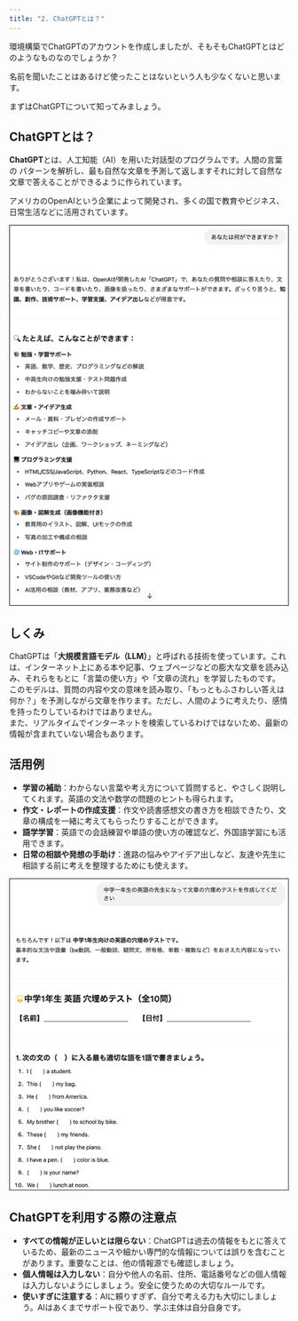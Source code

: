 ```yaml
---
title: "2. ChatGPTとは？"
---
```


環境構築でChatGPTのアカウントを作成しましたが、そもそもChatGPTとはどのようなものなのでしょうか？

名前を聞いたことはあるけど使ったことはないという人も少なくないと思います。

まずはChatGPTについて知ってみましょう。

## ChatGPTとは？

**ChatGPT**とは、人工知能（AI）を用いた対話型のプログラムです。人間の言葉の パターンを解析し、最も自然な文章を予測して返しますそれに対して自然な文章で答えることができるように作られています。  

アメリカのOpenAIという企業によって開発され、多くの国で教育やビジネス、日常生活などに活用されています。

![](/images/nagoya2025/chatgpt-talk.png)

## しくみ

ChatGPTは「**大規模言語モデル（LLM）**」と呼ばれる技術を使っています。これは、インターネット上にある本や記事、ウェブページなどの膨大な文章を読み込み、それらをもとに「言葉の使い方」や「文章の流れ」を学習したものです。  
このモデルは、質問の内容や文の意味を読み取り、「もっともふさわしい答えは何か？」を予測しながら文章を作ります。ただし、人間のように考えたり、感情を持ったりしているわけではありません。  
また、リアルタイムでインターネットを検索しているわけではないため、最新の情報が含まれていない場合もあります。

## 活用例

- **学習の補助**：わからない言葉や考え方について質問すると、やさしく説明してくれます。英語の文法や数学の問題のヒントも得られます。
- **作文・レポートの作成支援**：作文や読書感想文の書き方を相談できたり、文章の構成を一緒に考えてもらったりすることができます。
- **語学学習**：英語での会話練習や単語の使い方の確認など、外国語学習にも活用できます。
- **日常の相談や発想の手助け**：進路の悩みやアイデア出しなど、友達や先生に相談する前に考えを整理するためにも使えます。

![](/images/nagoya2025/chatgpt-talk-2.png)

## ChatGPTを利用する際の注意点

- **すべての情報が正しいとは限らない**：ChatGPTは過去の情報をもとに答えているため、最新のニュースや細かい専門的な情報については誤りを含むことがあります。重要なことは、他の情報源でも確認しましょう。  
- **個人情報は入力しない**：自分や他人の名前、住所、電話番号などの個人情報は入力しないようにしましょう。安全に使うための大切なルールです。  
- **使いすぎに注意する**：AIに頼りすぎず、自分で考える力も大切にしましょう。AIはあくまでサポート役であり、学ぶ主体は自分自身です。
